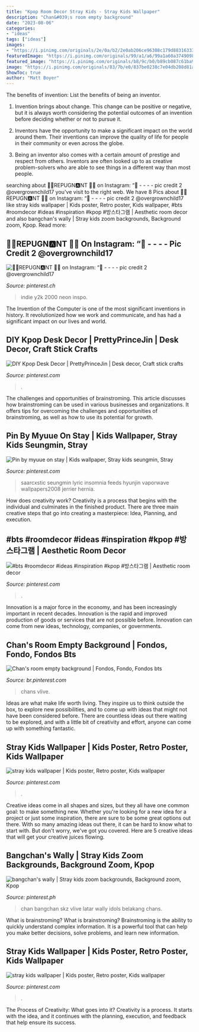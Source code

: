 ```yaml
---
title: "Kpop Room Decor Stray Kids - Stray Kids Wallpaper"
description: "Chan&#039;s room empty background"
date: "2023-08-06"
categories:
- "ideas"
tags: ["ideas"]
images:
- "https://i.pinimg.com/originals/2e/0a/b2/2e0ab206ce96308c179d883163334368.jpg"
featuredImage: "https://i.pinimg.com/originals/99/a1/a6/99a1a60a37490981d91d8fc404dac38f.jpg"
featured_image: "https://i.pinimg.com/originals/b8/9c/b0/b89cb087c61ba9559888577bcce5715b.jpg"
image: "https://i.pinimg.com/originals/83/7b/e0/837be0238c7e04db208d81a705553f46.jpg"
ShowToc: true
author: "Matt Boyer"
---
```



The benefits of invention: List the benefits of being an inventor.
1. Invention brings about change. This change can be positive or negative, but it is always worth considering the potential outcomes of an invention before deciding whether or not to pursue it.
2. Inventors have the opportunity to make a significant impact on the world around them. Their inventions can improve the quality of life for people in their community or even across the globe.

3. Being an inventor also comes with a certain amount of prestige and respect from others. Inventors are often looked up to as creative problem-solvers who are able to see things in a different way than most people.

	

		
searching about 🛒💜REPUGN🅰️NT 🦂💓 on Instagram: “🌈 - - - - pic credit 2 @overgrownchild17 you've visit to the right web. We have 8 Pics about 🛒💜REPUGN🅰️NT 🦂💓 on Instagram: “🌈 - - - - pic credit 2 @overgrownchild17 like stray kids wallpaper | Kids poster, Retro poster, Kids wallpaper, #bts #roomdecor #ideas #inspiration #kpop #방스타그램 | Aesthetic room decor and also bangchan&#039;s wally | Stray kids zoom backgrounds, Background zoom, Kpop. Read more:
		
    
## 🛒💜REPUGN🅰️NT 🦂💓 On Instagram: “🌈 - - - - Pic Credit 2 @overgrownchild17

<img loading=lazy src="https://i.pinimg.com/736x/a1/06/87/a10687088246902e065988c2e8b15a5c.jpg" onerror="this.onerror=null;this.src='https://tse2.mm.bing.net/th?id=OIP.oMLpKs-WbdDg9gaxj4-9LwHaGs&amp;pid=15.1';" alt="🛒💜REPUGN🅰️NT 🦂💓 on Instagram: “🌈 - - - - pic credit 2 @overgrownchild17">

_Source: pinterest.ch_

>indie y2k 2000 neon inspo. 

	

The Invention of the Computer is one of the most significant inventions in history. It revolutionized how we work and communicate, and has had a significant impact on our lives and world.

    
## DIY Kpop Desk Decor | PrettyPrinceJin | Desk Decor, Craft Stick Crafts

<img loading=lazy src="https://i.pinimg.com/originals/2e/0a/b2/2e0ab206ce96308c179d883163334368.jpg" onerror="this.onerror=null;this.src='https://tse2.mm.bing.net/th?id=OIP.imyxCy_-clh6_ceCjqT5eQHaEK&amp;pid=15.1';" alt="DIY Kpop Desk Decor | PrettyPrinceJin | Desk decor, Craft stick crafts">

_Source: pinterest.com_

>. 

	

The challenges and opportunities of brainstroming.
This article discusses how brainstroming can be used in various businesses and organizations. It offers tips for overcoming the challenges and opportunities of brainstroming, as well as how to use its potential for growth.

    
## Pin By Myuue On Stay | Kids Wallpaper, Stray Kids Seungmin, Stray

<img loading=lazy src="https://i.pinimg.com/originals/83/7b/e0/837be0238c7e04db208d81a705553f46.jpg" onerror="this.onerror=null;this.src='https://tse1.mm.bing.net/th?id=OIP.wiYDZsC-_6Kkb7to9wmUjgHaNJ&amp;pid=15.1';" alt="Pin by myuue on stay | Kids wallpaper, Stray kids seungmin, Stray">

_Source: pinterest.com_

>saarcxstic seungmin lyric insomnia feeds hyunjin vaporwave wallpapers2008 jerrier hernia. 

	

How does creativity work?
Creativity is a process that begins with the individual and culminates in the finished product. There are three main creative steps that go into creating a masterpiece: Idea, Planning, and execution.

    
## #bts #roomdecor #ideas #inspiration #kpop #방스타그램 | Aesthetic Room Decor

<img loading=lazy src="https://i.pinimg.com/originals/59/33/a2/5933a24ea4b230731cf5cedd0ba9f3af.jpg" onerror="this.onerror=null;this.src='https://tse2.mm.bing.net/th?id=OIP.HM75HkaLBdBJx_dUl08ETAHaHa&amp;pid=15.1';" alt="#bts #roomdecor #ideas #inspiration #kpop #방스타그램 | Aesthetic room decor">

_Source: pinterest.com_

>. 

	

Innovation is a major force in the economy, and has been increasingly important in recent decades. Innovation is the rapid and improved production of goods or services that are not possible before. Innovation can come from new ideas, technology, companies, or governments.

    
## Chan&#039;s Room Empty Background | Fondos, Fondo, Fondos Bts

<img loading=lazy src="https://i.pinimg.com/originals/99/a1/a6/99a1a60a37490981d91d8fc404dac38f.jpg" onerror="this.onerror=null;this.src='https://tse4.mm.bing.net/th?id=OIP.2WQn-KHTIfrbD6iVup1btwHaEI&amp;pid=15.1';" alt="Chan&#039;s room empty background | Fondos, Fondo, Fondos bts">

_Source: br.pinterest.com_

>chans vlive. 

	

Ideas are what make life worth living. They inspire us to think outside the box, to explore new possibilities, and to come up with ideas that might not have been considered before. There are countless ideas out there waiting to be explored, and with a little bit of creativity and effort, anyone can come up with something fantastic.

    
## Stray Kids Wallpaper | Kids Poster, Retro Poster, Kids Wallpaper

<img loading=lazy src="https://i.pinimg.com/736x/b8/9c/b0/b89cb087c61ba9559888577bcce5715b.jpg" onerror="this.onerror=null;this.src='https://tse4.mm.bing.net/th?id=OIP.nBrWQjr7-WkKdypdgspnIQHaNK&amp;pid=15.1';" alt="stray kids wallpaper | Kids poster, Retro poster, Kids wallpaper">

_Source: pinterest.com_

>. 

	

Creative ideas come in all shapes and sizes, but they all have one common goal: to make something new. Whether you're looking for a new idea for a project or just some inspiration, there are sure to be some great options out there. With so many amazing ideas out there, it can be hard to know what to start with. But don't worry, we've got you covered. Here are 5 creative ideas that will get your creative juices flowing.

    
## Bangchan&#039;s Wally | Stray Kids Zoom Backgrounds, Background Zoom, Kpop

<img loading=lazy src="https://i.pinimg.com/736x/eb/1c/19/eb1c19ee090926ac7f1920c9459c049e.jpg" onerror="this.onerror=null;this.src='https://tse2.mm.bing.net/th?id=OIP.5RT4yTn-_wKV4Uc0Gb4PtAHaEY&amp;pid=15.1';" alt="bangchan&#039;s wally | Stray kids zoom backgrounds, Background zoom, Kpop">

_Source: pinterest.ph_

>chan bangchan skz vlive latar wally idols belakang chans. 

	

What is brainstroming?
What is brainstroming? Brainstroming is the ability to quickly understand complex information. It is a powerful tool that can help you make better decisions, solve problems, and learn new information.

    
## Stray Kids Wallpaper | Kids Poster, Retro Poster, Kids Wallpaper

<img loading=lazy src="https://i.pinimg.com/originals/b8/9c/b0/b89cb087c61ba9559888577bcce5715b.jpg" onerror="this.onerror=null;this.src='https://tse3.mm.bing.net/th?id=OIP.yEOEdOX5a6tdr8jeq69t-gHaNK&amp;pid=15.1';" alt="stray kids wallpaper | Kids poster, Retro poster, Kids wallpaper">

_Source: pinterest.com_

>. 

	

The Process of Creativity: What goes into it?
Creativity is a process. It starts with the idea, and it continues with the planning, execution, and feedback that help ensure its success.

